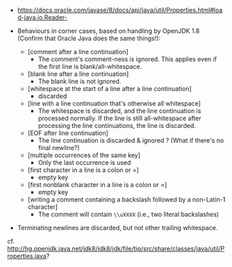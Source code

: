 - <https://docs.oracle.com/javase/8/docs/api/java/util/Properties.html#load-java.io.Reader->

- Behaviours in corner cases, based on handling by OpenJDK 1.8 (Confirm that
  Oracle Java does the same things!):

    - [comment after a line continuation]
        - The comment's comment-ness is ignored.  This applies even if the
          first line is blank/all-whitespace.
    - [blank line after a line continuation]
        - The blank line is not ignored.
    - [whitespace at the start of a line after a line continuation]
        - discarded
    - [line with a line continuation that's otherwise all whitespace]
        - The whitespace is discarded, and the line continuation is processed
          normally.  If the line is still all-whitespace after processing the
          line continuations, the line is discarded.
    - [EOF after line continuation]
        - The line continuation is discarded & ignored ?  (What if there's no
          final newline?)
    - [multiple occurrences of the same key]
        - Only the last occurrence is used
    - [first character in a line is a colon or =]
        - empty key
    - [first nonblank character in a line is a colon or =]
        - empty key
    - [writing a comment containing a backslash followed by a non-Latin-1
      character]
        - The comment will contain `\\uXXXX` (i.e., two literal backslashes)

- Terminating newlines are discarded, but not other trailing whitespace.

cf. <http://hg.openjdk.java.net/jdk8/jdk8/jdk/file/tip/src/share/classes/java/util/Properties.java>?
